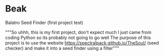 # Beak
Balatro Seed Finder (first project test)

"""So uhhh, this is my first project, don't expect much
I just came from coding Python so its probably not going to go well
The purpose of this project is to use the website https://spectralpack.github.io/TheSoul/ (seed checker) 
and make it into a seed finder using a filter"""
